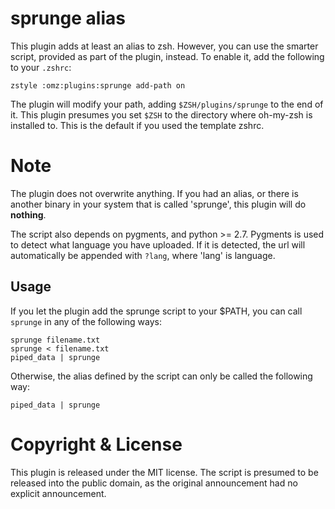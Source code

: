 # sprunge alias

This plugin adds at least an alias to zsh. However, you can use the smarter
script, provided as part of the plugin, instead. To enable it, add the following
to your `.zshrc`:

    zstyle :omz:plugins:sprunge add-path on

The plugin will modify your path, adding `$ZSH/plugins/sprunge` to the end of
it. This plugin presumes you set `$ZSH` to the directory where oh-my-zsh is
installed to. This is the default if you used the template zshrc.

# Note

The plugin does not overwrite anything. If you had an alias, or there is another
binary in your system that is called 'sprunge', this plugin will do **nothing**.

The script also depends on pygments, and python >= 2.7. Pygments is used to
detect what language you have uploaded. If it is detected, the url will
automatically be appended with `?lang`, where 'lang' is language.

## Usage

If you let the plugin add the sprunge script to your $PATH, you can call
`sprunge` in any of the following ways:

    sprunge filename.txt
    sprunge < filename.txt
    piped_data | sprunge

Otherwise, the alias defined by the script can only be called the following way:

    piped_data | sprunge

# Copyright & License

This plugin is released under the MIT license. The script is presumed to be
released into the public domain, as the original announcement had no explicit
announcement.
